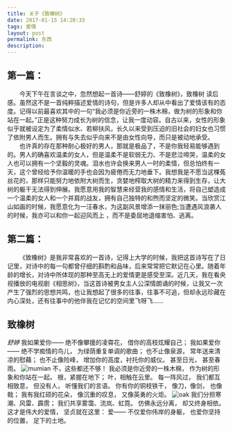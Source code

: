 ```yaml
---
title: 关于《致橡树》
date: 2017-01-15 14:20:33
tags: 爱情
layout: post
permalink: 东西
description:
---
```

## 第一篇：
&emsp;&emsp;今天下午在言谈之中，忽然想起一首诗——舒婷的《致橡树》，致橡树 读后感。虽然这不是一首纯粹描述爱情的诗句，但是许多人却从中看出了爱情该有的态度。记得以前最喜欢其中的一句“我必须是你近旁的一株木棉，做为树的形象和你站在一起。”正是这种努力成长为树的信念，让我一度动容。自古以来，女性的形象似乎就被设定为了柔情似水、若柳扶风，长久以来受到压迫的旧社会的妇女也习惯了依附男人而生。拥有与失去似乎向来不是由女性向导，而只是被动地承受。
&emsp;&emsp;也许真的存在那种耐心极好的男人，那就是极品了，不是你我轻易能够遇到的。男人的确喜欢温柔的女人，但是温柔不是软弱无力、不是悲泣啼哭，温柔的女人也可以拥有一个坚毅的灵魂。泪水也许会换来男人一时的柔情，但总怕终有一天，这个曾经给予你温暖的手也会因为疲倦而无力地垂下。我想我是不愿当这棵菟丝花的，那样只能努力地依附大树而生，贪婪地榨取大树的精力来得到生存，让大树的躯干无法得到伸展。我愿意用我的智慧来经营我的感情和生活，将自己塑造成一个温柔的女人和一个并肩的战友，拥有自己独特的和煦而坚定的微笑。当欣赏江山如画的时候，我愿意化为一汪春水，为这副风景增添一抹丽色;当遭遇风浪袭人的时候，我亦可以和你一起迎风而上 ，而不是委屈地退缩害怕、逃离。
## 第二篇：
&emsp;&emsp;《致橡树》是我非常喜欢的一首诗，记得上大学的时候，我把这首诗写在了日记里，对诗中的每一句都曾仔细的斟酌和品味，后来常常把它默记在心里。随着年龄的增长，对诗中所体现的那种至高无上的爱情更是感受至深。近几天，我在看央视播放的电视剧《相思树》，当这首诗被男女主人公深情朗诵的时候，让我又一次产生了强烈的思想共鸣，也让我想起了很多的往事，往事不可追，但却永远珍藏在内心深处，还有往事中的他伴我在记忆的空间里飞呀飞......<!--more-->
## 致橡树
*舒婷*
我如果爱你——
绝不像攀援的凌霄花， 
借你的高枝炫耀自己；
我如果爱你—— 
绝不学痴情的鸟儿， 
为绿荫重复单调的歌曲； 
也不止像泉源， 
常年送来清凉的慰藉； 
也不止像险峰， 
增加你的高度，衬托你的威仪。 
甚至日光， 
甚至春雨。
![mumian](/pic/mumian.jpg)
不，这些都还不够！ 
我必须是你近旁的一株木棉， 
作为树的形象和你站在一起。 
根，紧握在地下； 
叶，相触在云里。 
每一阵风过， 
我们都互相致意， 
但没有人， 
听懂我们的言语。 
你有你的铜枝铁干， 
像刀，像剑， 
也像戟； 
我有我红硕的花朵， 
像沉重的叹息， 
又像英勇的火炬。
![oak](/pic/oak.jpg)
我们分担寒潮、风雷、霹雳； 
我们共享雾霭、流岚、虹霓。 
仿佛永远分离， 
却又终身相依。 
这才是伟大的爱情， 
坚贞就在这里： 
爱—— 
不仅爱你伟岸的身躯， 
也爱你坚持的位置， 
足下的土地。